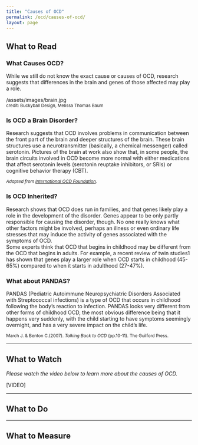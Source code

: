 ```yaml
---
title: "Causes of OCD"
permalink: /ocd/causes-of-ocd/
layout: page
---
```

## What to Read
### What Causes OCD?
While we still do not know the exact cause or causes of OCD, research suggests that differences in the brain and genes of those affected may play a role.

/assets/images/brain.jpg
<br/><sup>credit: Buckyball Design, Melissa Thomas Baum</sup>
### Is OCD a Brain Disorder?
Research suggests that OCD involves problems in communication between the front part of the brain and deeper structures of the brain. These brain structures use a neurotransmitter (basically, a chemical messenger) called serotonin. Pictures of the brain at work also show that, in some people, the brain circuits involved in OCD become more normal with either medications that affect serotonin levels (serotonin reuptake inhibitors, or SRIs) or cognitive behavior therapy (CBT).

<sup>*Adapted from [International OCD Foundation](https://iocdf.org/about-ocd/what-causes-ocd/).*</sup>

### Is OCD Inherited?
Research shows that OCD does run in families, and that genes likely play a role in the development of the disorder. Genes appear to be only partly responsible for causing the disorder, though. No one really knows what other factors might be involved, perhaps an illness or even ordinary life stresses that may induce the activity of genes associated with the symptoms of OCD.
<br/>Some experts think that OCD that begins in childhood may be different from the OCD that begins in adults. For example, a recent review of twin studies1 has shown that genes play a larger role when OCD starts in childhood (45-65%) compared to when it starts in adulthood (27-47%).

### What about PANDAS?
PANDAS (Pediatric Autoimmune Neuropsychiatric Disorders Associated with Streptococcal infections) is a type of OCD that occurs in childhood following the body’s reaction to infection. PANDAS looks very different from other forms of childhood OCD, the most obvious difference being that it happens very suddenly, with the child starting to have symptoms seemingly overnight, and has a very severe impact on the child’s life.

<sup>March J. & Benton C.(2007). *Talking Back to OCD* (pp.10-11). The Guilford Press.</sup>

- - - -

## What to Watch
*Please watch the video below to learn more about the causes of OCD.*

[VIDEO]

- - - -

## What to Do

- - - -

## What to Measure
